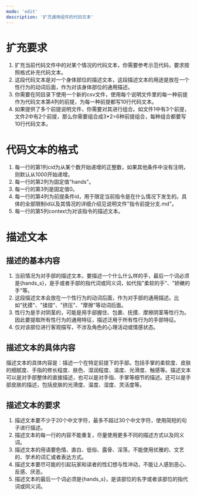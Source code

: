 ```yaml
---
mode: 'edit'
description: '扩充通用组件的代码文本'
---
```

# 扩充要求
1. 扩充当前代码文件中的对某个情况的代码文本，你需要参考示范代码，要求按照格式补充代码文本。
2. 这段代码文本是对一个身体部位的描述文本，这段描述文本的用途是放在一个性行为的动词后面，作为对该身体部位的通用描述。
3. 你需要在同目录下使用一个新的csv文件，使用每个说明文件里的每一种前提作为代码文本第4列的前提，为每一种前提都写10行代码文本。
4. 如果提供了多个前提说明文件，你需要对其进行组合。如文件1中有3个前提，文件2中有2个前提，那么你需要组合成3*2=6种前提组合，每种组合都要写10行代码文本。
# 代码文本的格式
1. 每一行的第1列cid为从某个数开始递增的正整数，如果其他条件中没有注明，则默认从1000开始递增。
2. 每一行的第2列为固定值"hands"。
3. 每一行的第3列是固定值0。
4. 每一行的第4列为前提条件id，用于限定当前指令是在什么情况下发生的。具体的全部限制id以及其情况的详细介绍见说明文件"指令前提分支.md"。
5. 每一行的第5列context为对该指令的描述文本。
# 描述文本
## 描述的基本内容
1. 当前情况为对手部的描述文本，要描述一个什么什么样的手，最后一个词必须是{hands_s}，是手或者手部的指代词或同义词，如代指"柔软的手"、"娇嫩的手"等。
2. 这段描述文本会放在一个性行为的动词后面，作为对手部的通用描述。比如"抚摸"、"揉捏"、"挤压"、"摩擦"等动词后面。
3. 性行为是手对阴茎的，可能是用手部握住、包裹、抚摸、摩擦阴茎等性行为。因此要提取所有性行为的通用特征，描述泛用于所有性行为的手部特征。
4. 仅对该部位进行客观描写，不涉及角色的心理活动或情感状态。
## 描述文本的具体内容
描述文本的具体内容是：描述一个在特定前提下的手部。包括手掌的柔软度、皮肤的细腻度、手指的修长程度、肤色、湿润程度、温度、光滑度、触感等。描述文本可以是对手部整体的直接描述，也可以是对手指、手掌等细节的描述。还可以是手部皮肤的描述，包括皮肤的光滑度、温度、湿度、灵活度等。
## 描述文本的要求
1. 描述文本要不少于20个中文字符，最多不超过30个中文字符，使用简短的句子进行描述。
2. 描述文本的每一行的内容不能重复，尽量使用更多不同的描述方式以及同义词。
3. 描述文本的用语要色情、直白、低俗、露骨、淫荡，不能使用优雅的、文艺的、学术的词汇或者表达方式。
4. 描述文本要尽可能的引起玩家和读者的性幻想与性冲动，不能让人感到恶心、反感、厌恶。
5. 描述文本的最后一个词必须是{hands_s}，是该部位的名字或者该部位的指代词或同义词。
